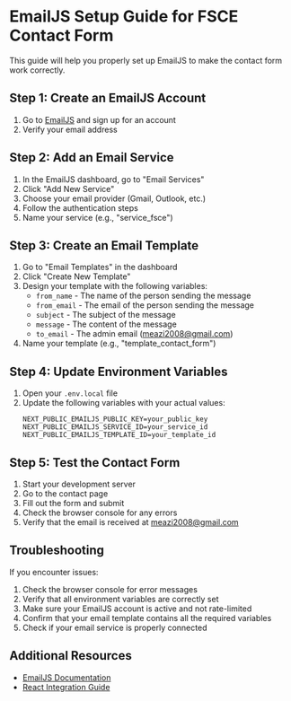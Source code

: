 # EmailJS Setup Guide for FSCE Contact Form

This guide will help you properly set up EmailJS to make the contact form work correctly.

## Step 1: Create an EmailJS Account

1. Go to [EmailJS](https://www.emailjs.com/) and sign up for an account
2. Verify your email address

## Step 2: Add an Email Service

1. In the EmailJS dashboard, go to "Email Services"
2. Click "Add New Service"
3. Choose your email provider (Gmail, Outlook, etc.)
4. Follow the authentication steps
5. Name your service (e.g., "service_fsce")

## Step 3: Create an Email Template

1. Go to "Email Templates" in the dashboard
2. Click "Create New Template"
3. Design your template with the following variables:
   - `from_name` - The name of the person sending the message
   - `from_email` - The email of the person sending the message
   - `subject` - The subject of the message
   - `message` - The content of the message
   - `to_email` - The admin email (meazi2008@gmail.com)
4. Name your template (e.g., "template_contact_form")

## Step 4: Update Environment Variables

1. Open your `.env.local` file
2. Update the following variables with your actual values:
   ```
   NEXT_PUBLIC_EMAILJS_PUBLIC_KEY=your_public_key
   NEXT_PUBLIC_EMAILJS_SERVICE_ID=your_service_id
   NEXT_PUBLIC_EMAILJS_TEMPLATE_ID=your_template_id
   ```

## Step 5: Test the Contact Form

1. Start your development server
2. Go to the contact page
3. Fill out the form and submit
4. Check the browser console for any errors
5. Verify that the email is received at meazi2008@gmail.com

## Troubleshooting

If you encounter issues:

1. Check the browser console for error messages
2. Verify that all environment variables are correctly set
3. Make sure your EmailJS account is active and not rate-limited
4. Confirm that your email template contains all the required variables
5. Check if your email service is properly connected

## Additional Resources

- [EmailJS Documentation](https://www.emailjs.com/docs/)
- [React Integration Guide](https://www.emailjs.com/docs/examples/reactjs/)
